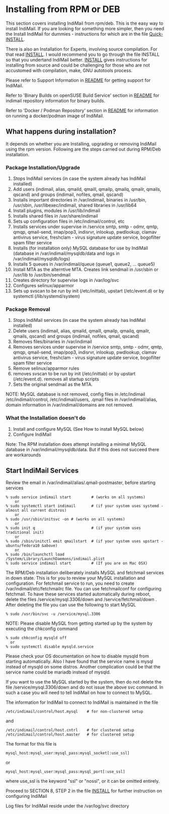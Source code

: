 # Installing from RPM or DEB

This section covers installing IndiMail from rpm/deb. This is the easy way to install IndiMail.
If you are looking for something more simpler, then you need the Install IndiMail for
dummies - instructions for which are in the file [Quick-INSTALL](Quick-INSTALL.md).

There is also an Installation for Experts, involving source compilation. For that read [INSTALL](INSTALL-indimail.md). I would recommend you to go through the file INSTALL so that you undertand IndiMail better. [INSTALL](INSTALL-indimail.md) gives instructions for installing from source and could be challenging for those who are not accustomed with compilation, make, GNU autotools process.

Please refer to Support Information in [README](README-indimail.md) for getting support for IndiMail.

Refer to 'Binary Builds on openSUSE Build Service' section in [README](README-indimail.md) for indimail repository information for binary builds.

Refer to 'Docker / Podman Repository' section in [README](README-indimail.md) for information on running a docker/podman image of IndiMail.

## What happens during installation?

It depends on whether you are Installing, upgrading or removing IndiMail using the rpm version. Following are the steps carried out during RPM/Deb installation.

### Package Installation/Upgrade

1.  Stops IndiMail services (in case the system already has IndiMail installed)
2.  Add users (indimail, alias, qmaild, qmaill, qmailp, qmailq, qmailr, qmails, qscand)
    and groups (indimail, nofiles, qmail, qscand)
3.  Installs important directories in /var/indimail, binaries in /usr/bin,
    /usr/sbin, /usr/libexec/indimail, shared libraries in /usr/lib64
4.  Install plugins, modules in /usr/lib/indimail
5.  Installs shared files in /usr/share/indimail
6.  Sets up configuration files in /etc/indimail/control, etc
7.  Installs services under supervise in /service
    smtp, smtp - odmr, qmtp, qmqp, qmail-send, imap/pop3, indisrvr, inlookup, pwdlookup,
    clamav antivirus service, freshclam - virus signature update service,
    bogofilter spam filter service
8.  Installs (for installation only) MySQL database for use by IndiMail
    (database in /var/indimail/mysqldb/data and logs in /var/indimail/mysqldb/logs)
9.  Installs 5 queues in /var/indimail/queue (queue1, queue2, ... queue5)
10. Install MTA as the alterntive MTA. Creates link sendmail in /usr/sbin or
    /usr/lib to /usr/bin/sendmail
11. Creates directory for supervise logs in /var/log/svc
12. Configures selinux/apparmor
13. Sets up svscan to be run by init (/etc/inittab), upstart (/etc/event.d) or
    by systemctl (/lib/systemd/system)

### Package Removal

1. Stops IndiMail services (in case the system already has IndiMail installed)
2. Delete users (indimail, alias, qmaild, qmaill, qmailp, qmailq, qmailr, qmails, qscand)
   and groups (indimail, nofiles, qmail, qscand)
3. Removes files/binaries in /var/indimail
4. Removes services under supervise in /service
   smtp, smtp - odmr, qmtp, qmqp, qmail-send, imap/pop3, indisrvr, inlookup, pwdlookup,
   clamav antivirus service, freshclam - virus signature update service,
   bogofilter spam filter service
5. Remove selinux/apparmor rules
6. removes svscan to be run by init (/etc/inittab) or by upstart (/etc/event.d). removes
   all startup scripts
7. Sets the original sendmail as the MTA.

NOTE: MySQL database is not removed, config files in /etc/indimail
/etc/indimail/control, /etc/indimail/users, .qmail files in /var/indimail/alias,
domain information in /var/indimail/domains are not removed.

### What the Installation doesn't do

1. Install and configure MySQL (See How to install MySQL below)
2. Configure IndiMail

Note: The RPM installation does attempt installing a minimal MySQL database in
/var/indimail/mysqldb/data. But if this does not succeed there are workarounds


## Start IndiMail Services

Review the email in /var/indimail/alias/.qmail-postmaster, before starting services

```
% sudo service indimail start         # (works on all systems)
    or
% sudo systemctl start indimail       # (if your system uses systemd - almost all current distros)
    or
% sudo /usr/sbin/initsvc -on # (works on all systems)
    or
% sudo init q                         # (if your system uses traditional init)
    or
% sudo /sbin/initctl emit qmailstart  # (if your system uses upstart - ubuntu/fedora10 &above)
    or
% sudo /bin/launchctl load /System/Library/LaunchDaemons/indimail.plist
% sudo service indimail start         # (If you are on Mac OSX)
```

The RPM/Deb installation deliberately installs MySQL and fetchmail services in down state.  This is for you to review your MySQL installation and configuration. For fetchmail service
to run, you need to create /var/indimail/etc/fetchmailrc file. You can use fetchmailconf for configuring fetchmail. To have these services started automatically during reboot, delete the files /service/mysql.3306/down and /service/fetchmail/down . After deleting the file you can use the following to start MySQL

```
% sudo /usr/bin/svc -u /service/mysql.3306
```

NOTE: Please disable MySQL from getting started up by the system by executing the chkconfig command

```
% sudo chkconfig mysqld off
  or
% sudo systemctl disable mysqld.service
```

Please check your OS documentation on how to disable mysqld from starting automatically. Also I have found that the service name is mysql instead of mysqld on some distros. Another complication could be that the service name could be mariadb instead of mysqld.

If you want to use the MySQL started by the system, then do not delete the file /service/mysql.3306/down and do not issue the above svc command. In such a case you will need to tell IndiMail on how to connect to MySQL.

The information for IndiMail to connect to IndiMail is maintained in the file

```
/etc/indimail/control/host.mysql    # for non-clustered setup
```

and

```
/etc/indimail/control/host.cntrl    # for clustered setup
/etc/indimail/control/host.master   # for clustered setup
```

The format for this file is

```
mysql_host:mysql_user:mysql_pass:mysql_socket[:use_ssl]
```

or

```
mysql_host:mysql_user:mysql_pass:mysql_port[:use_ssl]
```

where use_ssl is the keyword "ssl" or "nossl", or it can be omitted entirely.

Proceed to SECTION 8, STEP 2 in the file [INSTALL](INSTALL-indimail.md) for further instruction on configuring IndiMail

Log files for IndiMail reside under the /var/log/svc directory
